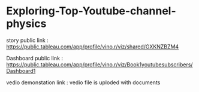 # Exploring-Top-Youtube-channel-physics



story public link :  https://public.tableau.com/app/profile/vino.r/viz/shared/GXKNZBZM4


Dashboard public link :  https://public.tableau.com/app/profile/vino.r/viz/Book1youtubesubscribers/Dashboard1


vedio demonstation link : vedio file is uploded with documents
